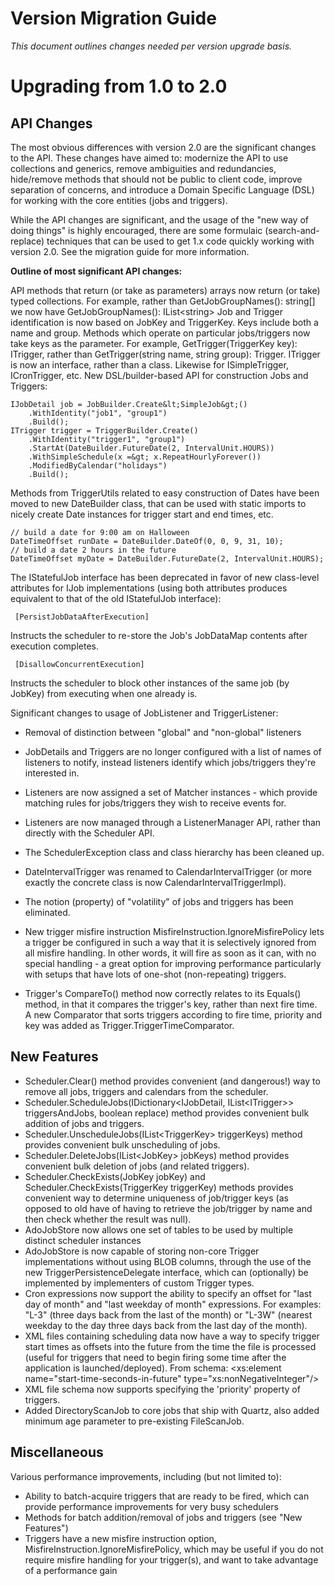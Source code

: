 # Version Migration Guide

*This document outlines changes needed per version upgrade basis.*

# Upgrading from 1.0 to 2.0

## API Changes
				
The most obvious differences with version 2.0 are the significant changes to the API. 
These changes have aimed to: modernize the API to use collections and generics, remove ambiguities and redundancies,
hide/remove methods that should not be public to client code, improve separation of concerns, and introduce
a Domain Specific Language (DSL) for working with the core entities (jobs and triggers).
				
				
While the API changes are significant, and the usage of the "new way of doing things" is highly encouraged, 
there are some formulaic (search-and-replace) techniques that can be used to get 1.x code quickly working with version 2.0.
See the migration guide for more information.
				
**Outline of most significant API changes:**

				
API methods that return (or take as parameters) arrays now return (or take) typed collections. 
For example, rather than GetJobGroupNames(): string[] we now have GetJobGroupNames(): IList&lt;string&gt;
Job and Trigger identification is now based on JobKey and TriggerKey. Keys include both a name and group. 
Methods which operate on particular jobs/triggers now take keys as the parameter. For example, GetTrigger(TriggerKey key): ITrigger, 
rather than GetTrigger(string name, string group): Trigger.
ITrigger is now an interface, rather than a class. Likewise for ISimpleTrigger, ICronTrigger, etc.
New DSL/builder-based API for construction Jobs and Triggers:
				
	IJobDetail job = JobBuilder.Create&lt;SimpleJob&gt;()
		.WithIdentity("job1", "group1")
		.Build();
	ITrigger trigger = TriggerBuilder.Create()
		.WithIdentity("trigger1", "group1")
		.StartAt(DateBuilder.FutureDate(2, IntervalUnit.HOURS))
		.WithSimpleSchedule(x =&gt; x.RepeatHourlyForever())
		.ModifiedByCalendar("holidays")
		.Build();

Methods from TriggerUtils related to easy construction of Dates have been moved to new DateBuilder class,
that can be used with static imports to nicely create Date instances for trigger start and end times, etc.
				

	// build a date for 9:00 am on Halloween
	DateTimeOffset runDate = DateBuilder.DateOf(0, 0, 9, 31, 10);
	// build a date 2 hours in the future
	DateTimeOffset myDate = DateBuilder.FutureDate(2, IntervalUnit.HOURS);

The IStatefulJob interface has been deprecated in favor of new class-level attributes for IJob implementations 
(using both attributes produces equivalent to that of the old IStatefulJob interface):
				
				
     [PersistJobDataAfterExecution]

Instructs the scheduler to re-store the Job's JobDataMap contents after execution completes.

     [DisallowConcurrentExecution]

Instructs the scheduler to block other instances of the same job (by JobKey) from executing when one already is.

Significant changes to usage of JobListener and TriggerListener:
					
* Removal of distinction between "global" and "non-global" listeners
* JobDetails and Triggers are no longer configured with a list of names of listeners to notify, instead listeners identify which jobs/triggers they're interested in.
* Listeners are now assigned a set of Matcher instances - which provide matching rules for jobs/triggers they wish to receive events for.
* Listeners are now managed through a ListenerManager API, rather than directly with the Scheduler API.
					
					
					
* The SchedulerException class and class hierarchy has been cleaned up.
* DateIntervalTrigger was renamed to CalendarIntervalTrigger (or more exactly the concrete class is now CalendarIntervalTriggerImpl).
* The notion (property) of "volatility" of jobs and triggers has been eliminated.
* New trigger misfire instruction MisfireInstruction.IgnoreMisfirePolicy lets a trigger be configured in such a way 
	that it is selectively ignored from all misfire handling. In other words, it will fire as soon as it can, with no special handling -
	a great option for improving performance particularly with setups that have lots of one-shot (non-repeating) triggers.
* Trigger's CompareTo() method now correctly relates to its Equals() method, in that it compares the trigger's key, rather than next fire time.
A new Comparator that sorts triggers according to fire time, priority and key was added as Trigger.TriggerTimeComparator.
					
## New Features
				
				
					
* Scheduler.Clear() method provides convenient (and dangerous!) way to remove all jobs, triggers and calendars from the scheduler.
* Scheduler.ScheduleJobs(IDictionary&lt;IJobDetail, IList&lt;ITrigger&gt;&gt; triggersAndJobs, boolean replace) method provides convenient bulk addition of jobs and triggers.
* Scheduler.UnscheduleJobs(IList&lt;TriggerKey&gt; triggerKeys) method provides convenient bulk unscheduling of jobs.
* Scheduler.DeleteJobs(IList&lt;JobKey&gt; jobKeys) method provides convenient bulk deletion of jobs (and related triggers).
* Scheduler.CheckExists(JobKey jobKey) and Scheduler.CheckExists(TriggerKey triggerKey) methods provides convenient way to determine uniqueness of job/trigger keys (as opposed to old have of having to retrieve the job/trigger by name and then check whether the result was null).
* AdoJobStore now allows one set of tables to be used by multiple distinct scheduler instances
* AdoJobStore is now capable of storing non-core Trigger implementations without using BLOB columns, through the use of the new TriggerPersistenceDelegate interface, which can (optionally) be implemented by implementers of custom Trigger types.
* Cron expressions now support the ability to specify an offset for "last day of month" and "last weekday of month" expressions. For examples: "L-3" (three days back from the last of the month) or "L-3W" (nearest weekday to the day three days back from the last day of the month).
* XML files containing scheduling data now have a way to specify trigger start times as offsets into the future from the time the file is processed (useful for triggers that need to begin firing some time after the application is launched/deployed).
	From schema: &lt;xs:element name="start-time-seconds-in-future" type="xs:nonNegativeInteger"/&gt;
* XML file schema now supports specifying the 'priority' property of triggers.
* Added DirectoryScanJob to core jobs that ship with Quartz, also added minimum age parameter to pre-existing FileScanJob.

## Miscellaneous
				
Various performance improvements, including (but not limited to):
					
* Ability to batch-acquire triggers that are ready to be fired, which can provide performance improvements for very busy schedulers
* Methods for batch addition/removal of jobs and triggers (see "New Features")
* Triggers have a new misfire instruction option, MisfireInstruction.IgnoreMisfirePolicy, which may be useful if you do not require misfire handling for your trigger(s), and want to take advantage of a performance gain
